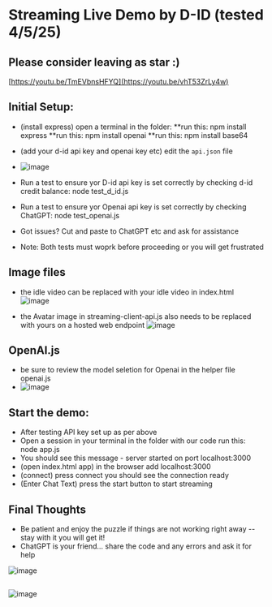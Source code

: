 # Streaming Live Demo by D-ID (tested 4/5/25)
## Please consider leaving as star :)

[https://youtu.be/TmEVbnsHFYQ](https://youtu.be/vhT53ZrLy4w)

## Initial Setup:
* (install express) open a terminal in the folder:
    **run this: npm install express
    **run this: npm install openai
    **run this: npm install base64
* (add your d-id api key and openai key etc) edit the `api.json` file
* ![image](https://github.com/user-attachments/assets/7f35b777-e502-462c-9295-88e9a58d488a)

* Run a test to ensure yor D-id api key is set correctly by checking d-id credit balance:  node test_d_id.js
* Run a test to ensure yor Openai api key is set correctly by checking ChatGPT:  node test_openai.js
* Got issues?  Cut and paste to ChatGPT etc and ask for assistance
* Note: Both tests must woprk before proceeding or you will get frustrated 

## Image files
* the idle video can be replaced with your idle video in index.html
![image](https://github.com/user-attachments/assets/a98a567a-1c60-4461-96d9-5c6a96fb482e)

* the Avatar image in streaming-client-api.js also needs to be replaced with yours on a hosted web endpoint
![image](https://github.com/user-attachments/assets/8d8cb943-20cf-4e1a-b23e-1c3eb9028e92)

## OpenAI.js
* be sure to review the model seletion for Openai in the helper file openai.js
* ![image](https://github.com/user-attachments/assets/e5f4dcb8-f988-4e3e-8387-16b4e31c137b)

## Start the demo:
* After testing API key set up as per above
* Open a session in your terminal in the folder with our code run this: node app.js 
* You should see this message - server started on port localhost:3000
* (open index.html app) in the browser add localhost:3000
* (connect) press connect you should see the connection ready 
* (Enter Chat Text) press the start button to start streaming

## Final Thoughts
* Be patient and enjoy the puzzle if things are not working right away -- stay with it you will get it!
* ChatGPT is your friend...  share the code and any errors and ask it for help

![image](https://github.com/user-attachments/assets/761fbc43-9b7c-42db-8e71-fb5eee5a0574)

##
![image](https://github.com/user-attachments/assets/06c1dbc1-c30d-4397-b014-ae0fbc50b03c)
